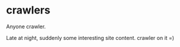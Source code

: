 crawlers
========

Anyone crawler.

Late at night, suddenly some interesting site content. crawler on it =)
